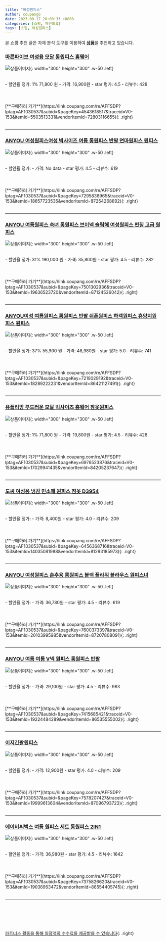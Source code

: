 ```yaml
---
title: "여성원피스"
author: coupang6
date: 2023-09-17 20:00:33 +0800
categories: [쇼핑, 패션의류]
tags: [쇼핑, 여성원피스]
---
```


본 쇼핑 추천 글은 자체 분석 도구를 이용하여 [**상품**](https://link.coupang.com/a/bao1ui)을 추천하고 있습니다.

### [마른파이브 여성용 모달 롱원피스 홈웨어](https://link.coupang.com/re/AFFSDP?lptag=AF1030537&subid=&pageKey=4543618517&traceid=V0-153&itemId=5503513331&vendorItemId=72803116655)

![상품이미지](https://thumbnail7.coupangcdn.com/thumbnails/remote/230x230ex/image/rs_quotation_api/88ukfpwv/264dd2f31e72432a81b23929616107da.jpg){: width="300" height="300" .w-50 .left}


<br>
- 할인율 정가: 1%  71,800   원
- 가격: 16,900원
- star 평가: 4.5
- 리뷰수: 428
<br>
<br>
<br>
<br>
[**구매하러 가기**](https://link.coupang.com/re/AFFSDP?lptag=AF1030537&subid=&pageKey=4543618517&traceid=V0-153&itemId=5503513331&vendorItemId=72803116655){: .right}
<br>
<br>

---

### [ANYOU 여성원피스여성 빅사이즈 여름 롱원피스 반팔 면마원피스 원피스](https://link.coupang.com/re/AFFSDP?lptag=AF1030537&subid=&pageKey=7295838965&traceid=V0-153&itemId=18657723535&vendorItemId=87254268892)

![상품이미지](https://thumbnail6.coupangcdn.com/thumbnails/remote/230x230ex/image/vendor_inventory/e7fb/08f112bf8337c24cdb32e1bd49ea4ae74cfc1ab099672475d517bdcf28c7.jpg){: width="300" height="300" .w-50 .left}


<br>
- 할인율 정가: 
- 가격: No data
- star 평가: 4.5
- 리뷰수: 619
<br>
<br>
<br>
<br>
[**구매하러 가기**](https://link.coupang.com/re/AFFSDP?lptag=AF1030537&subid=&pageKey=7295838965&traceid=V0-153&itemId=18657723535&vendorItemId=87254268892){: .right}
<br>
<br>

---

### [ANYOU 여름원피스 숙녀 롱원피스 브이넥 슬림해 여성원피스 펀칭 고급 원피스](https://link.coupang.com/re/AFFSDP?lptag=AF1030537&subid=&pageKey=7501302936&traceid=V0-153&itemId=19636523720&vendorItemId=87124536042)

![상품이미지](https://thumbnail7.coupangcdn.com/thumbnails/remote/230x230ex/image/vendor_inventory/037f/304db576a7c9764f60e2b76950222514a14c87ab0d88e4004cb8110e1dce.jpg){: width="300" height="300" .w-50 .left}


<br>
- 할인율 정가: 31%  190,000   원
- 가격: 35,800원
- star 평가: 4.5
- 리뷰수: 282
<br>
<br>
<br>
<br>
[**구매하러 가기**](https://link.coupang.com/re/AFFSDP?lptag=AF1030537&subid=&pageKey=7501302936&traceid=V0-153&itemId=19636523720&vendorItemId=87124536042){: .right}
<br>
<br>

---

### [ANYOU여성 여름원피스 롱원피스 반팔 쉬폰원피스 하객원피스 휴양지원피스 원피스](https://link.coupang.com/re/AFFSDP?lptag=AF1030537&subid=&pageKey=7219029192&traceid=V0-153&itemId=18289222231&vendorItemId=86421127491)

![상품이미지](https://thumbnail10.coupangcdn.com/thumbnails/remote/230x230ex/image/vendor_inventory/8ebb/f5d5acaf9eda2db52b457a55f2c934b8a550cc5c0c0c7f3e8c85c36c8391.jpeg){: width="300" height="300" .w-50 .left}


<br>
- 할인율 정가: 37%  55,900   원
- 가격: 48,980원
- star 평가: 5.0
- 리뷰수: 741
<br>
<br>
<br>
<br>
[**구매하러 가기**](https://link.coupang.com/re/AFFSDP?lptag=AF1030537&subid=&pageKey=7219029192&traceid=V0-153&itemId=18289222231&vendorItemId=86421127491){: .right}
<br>
<br>

---

### [유플리앙 부드러운 모달 빅사이즈 홈웨어 잠옷원피스](https://link.coupang.com/re/AFFSDP?lptag=AF1030537&subid=&pageKey=6976523876&traceid=V0-153&itemId=17029941435&vendorItemId=84205237647)

![상품이미지](https://thumbnail10.coupangcdn.com/thumbnails/remote/230x230ex/image/vendor_inventory/b76c/edb37bcb924cba630ea67b5d0742ef5cc9d0a0a83db3cebf1b5a50f7857a.jpg){: width="300" height="300" .w-50 .left}


<br>
- 할인율 정가: 1%  71,800   원
- 가격: 19,800원
- star 평가: 4.5
- 리뷰수: 428
<br>
<br>
<br>
<br>
[**구매하러 가기**](https://link.coupang.com/re/AFFSDP?lptag=AF1030537&subid=&pageKey=6976523876&traceid=V0-153&itemId=17029941435&vendorItemId=84205237647){: .right}
<br>
<br>

---

### [도씨 여성용 냉감 민소매 원피스 잠옷 D3954](https://link.coupang.com/re/AFFSDP?lptag=AF1030537&subid=&pageKey=6456368716&traceid=V0-153&itemId=14035081988&vendorItemId=81283185973)

![상품이미지](https://thumbnail6.coupangcdn.com/thumbnails/remote/230x230ex/image/retail/images/643524300669085-759a5195-da86-4e0f-8fbd-e25401afe70c.jpg){: width="300" height="300" .w-50 .left}


<br>
- 할인율 정가: 
- 가격: 8,400원
- star 평가: 4.0
- 리뷰수: 209
<br>
<br>
<br>
<br>
[**구매하러 가기**](https://link.coupang.com/re/AFFSDP?lptag=AF1030537&subid=&pageKey=6456368716&traceid=V0-153&itemId=14035081988&vendorItemId=81283185973){: .right}
<br>
<br>

---

### [ANYOU 여성원피스 춘추용 롱원피스 블랙 플라워 블라우스 원피스녀](https://link.coupang.com/re/AFFSDP?lptag=AF1030537&subid=&pageKey=7600373397&traceid=V0-153&itemId=20103995985&vendorItemId=87207808091)

![상품이미지](https://thumbnail6.coupangcdn.com/thumbnails/remote/230x230ex/image/vendor_inventory/20a0/ea43e3a89f4676023c680681612769e30a3d5730d5281e89f0ac08790008.jpg){: width="300" height="300" .w-50 .left}


<br>
- 할인율 정가: 
- 가격: 36,780원
- star 평가: 4.5
- 리뷰수: 619
<br>
<br>
<br>
<br>
[**구매하러 가기**](https://link.coupang.com/re/AFFSDP?lptag=AF1030537&subid=&pageKey=7600373397&traceid=V0-153&itemId=20103995985&vendorItemId=87207808091){: .right}
<br>
<br>

---

### [ANYOU 여름 여름 V넥 원피스 롱원피스 반팔](https://link.coupang.com/re/AFFSDP?lptag=AF1030537&subid=&pageKey=7415685421&traceid=V0-153&itemId=19224484289&vendorItemId=86535555002)

![상품이미지](https://thumbnail7.coupangcdn.com/thumbnails/remote/230x230ex/image/vendor_inventory/d9a4/7b71ed16e8a8a92d0ca51d6c2f1df69083b3b428090cca18e26a8b35e54c.jpg){: width="300" height="300" .w-50 .left}


<br>
- 할인율 정가: 
- 가격: 29,100원
- star 평가: 4.5
- 리뷰수: 983
<br>
<br>
<br>
<br>
[**구매하러 가기**](https://link.coupang.com/re/AFFSDP?lptag=AF1030537&subid=&pageKey=7415685421&traceid=V0-153&itemId=19224484289&vendorItemId=86535555002){: .right}
<br>
<br>

---

### [이지긴팔원피스](https://link.coupang.com/re/AFFSDP?lptag=AF1030537&subid=&pageKey=7578207427&traceid=V0-153&itemId=19999613604&vendorItemId=87096793723)

![상품이미지](https://thumbnail9.coupangcdn.com/thumbnails/remote/230x230ex/image/vendor_inventory/71f0/2e107d4b76339b620481d869710fefe9e8bbc1db96499b1abc84df4a1d26.jpg){: width="300" height="300" .w-50 .left}


<br>
- 할인율 정가: 
- 가격: 12,900원
- star 평가: 4.0
- 리뷰수: 209
<br>
<br>
<br>
<br>
[**구매하러 가기**](https://link.coupang.com/re/AFFSDP?lptag=AF1030537&subid=&pageKey=7578207427&traceid=V0-153&itemId=19999613604&vendorItemId=87096793723){: .right}
<br>
<br>

---

### [에이비씨벅스 여름 원피스 세트 롱원피스 2IN1](https://link.coupang.com/re/AFFSDP?lptag=AF1030537&subid=&pageKey=7375826620&traceid=V0-153&itemId=19036953472&vendorItemId=86554405745)

![상품이미지](https://thumbnail7.coupangcdn.com/thumbnails/remote/230x230ex/image/vendor_inventory/5463/4eb9098d1a4346baadbc1b07517b09d609dad0f09201e9a04e1455014d52.jpg){: width="300" height="300" .w-50 .left}


<br>
- 할인율 정가: 
- 가격: 36,980원
- star 평가: 4.5
- 리뷰수: 1642
<br>
<br>
<br>
<br>
[**구매하러 가기**](https://link.coupang.com/re/AFFSDP?lptag=AF1030537&subid=&pageKey=7375826620&traceid=V0-153&itemId=19036953472&vendorItemId=86554405745){: .right}
<br>
<br>

---
<br><br><br><br><br> [파트너스 활동을 통해 일정액의 수수료를 제공받을 수 있습니다](https://link.coupang.com/a/bao1ui){: .right}